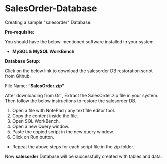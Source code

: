 # SalesOrder-Database
Creating a sample "salesorder" Database:

**Pre-requisite:**

You should have the below-mentioned software installed in your system.

* **MySQL &  MySQL WorkBench**

**Database Setup**:

Click on the below link to download the salesorder DB restoration script from Github.

File Name: **“SalesOrder.zip”**

After downloading from Git , Extract the SalesOrder.zip file in your system. Then follow the below instructions to restore the salesorder DB.
1. Open a file with NotePad / any text file editor tool.
2. Copy the content inside the file.
3. Open SQL WorkBench.
4. Open a new Query window.
5. Paste the copied script in the new query window.
6. Click on Run button.

* Repeat the above steps for each script file in the zip folder.

Now **salesorder** Database will be successfully created with tables and data.
